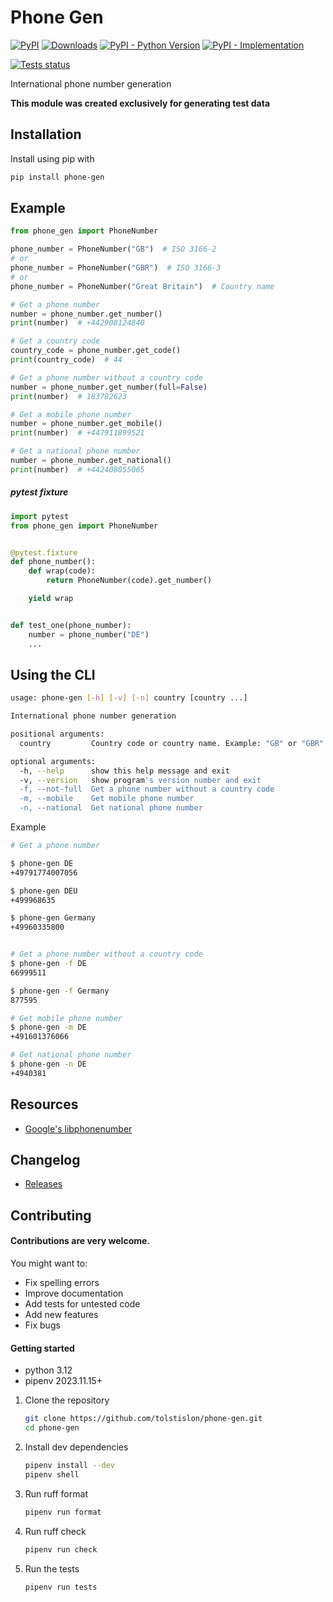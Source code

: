 # Phone Gen

[![PyPI](https://img.shields.io/pypi/v/phone-gen?color=%2301a001&label=pypi&logo=version)](https://pypi.org/project/phone-gen/)
[![Downloads](https://pepy.tech/badge/phone-gen)](https://pepy.tech/project/phone-gen)
[![PyPI - Python Version](https://img.shields.io/pypi/pyversions/phone-gen.svg)](https://pypi.org/project/phone-gen/)
[![PyPI - Implementation](https://img.shields.io/pypi/implementation/phone-gen)](https://github.com/tolstislon/phone-gen)  

[![Tests status](https://github.com/tolstislon/phone-gen/workflows/tests/badge.svg)](https://github.com/tolstislon/phone-gen/actions/workflows/python-package.yml)

International phone number generation

**This module was created exclusively for generating test data**


Installation
----
Install using pip with

```bash
pip install phone-gen
```

Example
----

```python
from phone_gen import PhoneNumber

phone_number = PhoneNumber("GB")  # ISO 3166-2
# or
phone_number = PhoneNumber("GBR")  # ISO 3166-3
# or
phone_number = PhoneNumber("Great Britain")  # Country name

# Get a phone number
number = phone_number.get_number()
print(number)  # +442908124840

# Get a country code
country_code = phone_number.get_code()
print(country_code)  # 44

# Get a phone number without a country code
number = phone_number.get_number(full=False)
print(number)  # 183782623

# Get a mobile phone number
number = phone_number.get_mobile()
print(number)  # +447911899521

# Get a national phone number
number = phone_number.get_national()
print(number)  # +442408055065
```

##### pytest fixture

```python
import pytest
from phone_gen import PhoneNumber


@pytest.fixture
def phone_number():
    def wrap(code):
        return PhoneNumber(code).get_number()

    yield wrap


def test_one(phone_number):
    number = phone_number("DE")
    ...
```

Using the CLI
----

```bash
usage: phone-gen [-h] [-v] [-n] country [country ...]

International phone number generation

positional arguments:
  country         Country code or country name. Example: "GB" or "GBR" or "Great Britain"

optional arguments:
  -h, --help      show this help message and exit
  -v, --version   show program's version number and exit
  -f, --not-full  Get a phone number without a country code
  -m, --mobile    Get mobile phone number
  -n, --national  Get national phone number
```

Example

```bash
# Get a phone number

$ phone-gen DE
+49791774007056

$ phone-gen DEU
+499968635

$ phone-gen Germany
+49960335800


# Get a phone number without a country code
$ phone-gen -f DE
66999511

$ phone-gen -f Germany
877595

# Get mobile phone number
$ phone-gen -m DE
+491601376066

# Get national phone number
$ phone-gen -n DE
+4940381
```

Resources
----

* [Google's libphonenumber](https://github.com/google/libphonenumber)

Changelog
----

* [Releases](https://github.com/tolstislon/phone-gen/releases)

Contributing
----

#### Contributions are very welcome.

You might want to:

* Fix spelling errors
* Improve documentation
* Add tests for untested code
* Add new features
* Fix bugs

#### Getting started

* python 3.12
* pipenv 2023.11.15+

1. Clone the repository
    ```bash
    git clone https://github.com/tolstislon/phone-gen.git
    cd phone-gen
   ```
2. Install dev dependencies
    ```bash
    pipenv install --dev
    pipenv shell
   ```
3. Run ruff format
    ```bash
    pipenv run format
   ```
4. Run ruff check
    ```bash
    pipenv run check
   ```
5. Run the tests
    ```bash
    pipenv run tests
   ```
